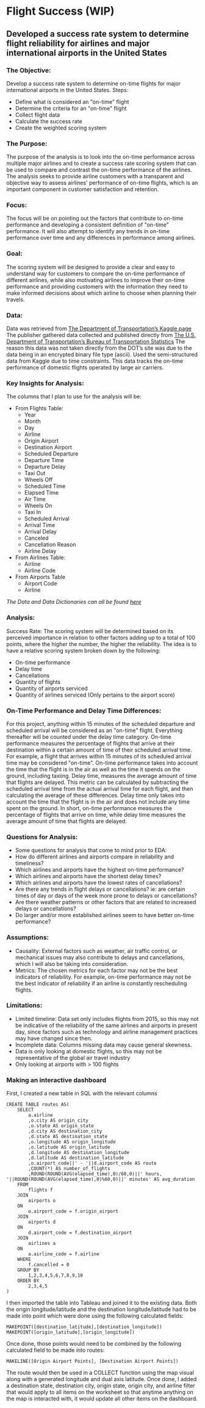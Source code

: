 # Flight Success (WIP)
## Developed a success rate system to determine flight reliability for airlines and major international airports in the United States

### The Objective:
Develop a success rate system to determine on-time flights for major international airports in the United States.
Steps:
* Define what is considered an "on-time" flight
* Determine the criteria for an "on-time" flight
* Collect flight data
* Calculate the success rate
* Create the weighted scoring system

### The Purpose:
The purpose of the analysis is to look into the on-time performance across multiple major airlines and to create a success rate scoring system that can be used to compare and contrast the on-time performance of the airlines. The analysis seeks to provide airline customers with a transparent and objective way to assess airlines' performance of on-time flights, which is an important component in customer satisfaction and retention.

### Focus:
The focus will be on pointing out the factors that contribute to on-time performance and developing a consistent definition of "on-time" performance. It will also attempt to identify any trends in on-time performance over time and any differences in performance among airlines.

### Goal:
The scoring system will be designed to provide a clear and easy to understand way for customers to compare the on-time performance of different airlines, while also motivating airlines to improve their on-time performance and providing customers with the information they need to make informed decisions about which airline to choose when planning their travels.

### Data:
Data was retrieved from [The Department of Transportation’s Kaggle page](https://www.kaggle.com/datasets/usdot/flight-delays)
The publisher gathered data collected and published directly from [The U.S. Department of Transportation’s Bureau of Transportation Statistics](https://www.bts.dot.gov/browse-statistical-products-and-data/bts-publications/airline-service-quality-performance-234-time)
The reason this data was not taken directly from the DOT’s site was due to the data being in an encrypted binary file type (ascii). Used the semi-structured data from Kaggle due to time constraints. This data tracks the on-time performance of domestic flights operated by large air carriers.

### Key Insights for Analysis:
The columns that I plan to use for the analysis will be:
* From Flights Table:
	- Year
	- Month
	- Day
	- Airline
	- Origin Airport
	- Destination Airport
	- Scheduled Departure
	- Departure Time
	- Departure Delay
	- Taxi Out
	- Wheels Off
	- Scheduled Time
	- Elapsed Time
	- Air Time
	- Wheels On
	- Taxi In
	- Scheduled Arrival
 	- Arrival Time
	- Arrival Delay
	- Canceled
	- Cancellation Reason
	- Airline Delay
* From Airlines Table:
	- Airline
	- Airline Code
* From Airports Table
	- Airport Code
	- Airline

*The Data and Data Dictionaries can all be found [here](https://drive.google.com/drive/folders/1U8cgtaWsyIMDfDYTjrQH40dUIacq840E?usp=share_link)*

### Analysis:
Success Rate: The scoring system will be determined based on its perceived importance in relation to other factors adding up to a total of 100 points, where the higher the number, the higher the reliability. The idea is to have a relative scoring system broken down by the following:
* On-time performance
* Delay time
* Cancellations
* Quantity of flights
* Quantity of airports serviced
* Quantity of airlines serviced (Only pertains to the airport score)

### On-Time Performance and Delay Time Differences:
For this project, anything within 15 minutes of the scheduled departure and scheduled arrival will be considered as an "on-time" flight. Everything thereafter will be counted under the delay time category. 
On-time performance measures the percentage of flights that arrive at their destination within a certain amount of time of their scheduled arrival time. For example, a flight that arrives within 15 minutes of its scheduled arrival time may be considered "on-time". On-time performance takes into account the time that the flight is in the air as well as the time it spends on the ground, including taxiing.
Delay time, measures the average amount of time that flights are delayed. This metric can be calculated by subtracting the scheduled arrival time from the actual arrival time for each flight, and then calculating the average of these differences. Delay time only takes into account the time that the flight is in the air and does not include any time spent on the ground.
In short, on-time performance measures the percentage of flights that arrive on time, while delay time measures the average amount of time that flights are delayed.

### Questions for Analysis:
* Some questions for analysis that come to mind prior to EDA: 
* How do different airlines and airports compare in reliability and timeliness?
* Which airlines and airports have the highest on-time performance?
* Which airlines and airports have the shortest delay times?
* Which airlines and airports have the lowest rates of cancellations?
* Are there any trends in flight delays or cancellations? ie: are certain times of day or days of the week more prone to delays or cancellations? 
* Are there weather patterns or other factors that are related to increased delays or cancellations?
* Do larger and/or more established airlines seem to have better on-time performance?

### Assumptions:
* Causality: External factors such as weather, air traffic control, or mechanical issues may also contribute to delays and cancellations, which I will also be taking into consideration.
* Metrics: The chosen metrics for each factor may not be the best indicators of reliability. For example, on-time performance may not be the best indicator of reliability if an airline is constantly rescheduling flights.

### Limitations:
* Limited timeline: Data set only includes flights from 2015, so this may not be indicative of the reliability of the same airlines and airports in present day, since factors such as technology and airline management practices may have changed since then.
* Incomplete data: Columns missing data may cause general skewness.
* Data is only looking at domestic flights, so this may not be representative of the global air travel industry
* Only looking at airports with > 100 flights

### Making an interactive dashboard

First, I created a new table in SQL with the relevant columns

	CREATE TABLE routes AS(
		SELECT
			a.airline
			,o.city AS origin_city
			,o.state AS origin_state
			,d.city AS destination_city
			,d.state AS destination_state
			,o.longitude AS origin_longitude
			,o.latitude AS origin_latitude
			,d.longitude AS destination_longitude
			,d.latitude AS destination_latitude
			,o.airport_code||' - '||d.airport_code AS route
			,COUNT(*) AS number_of_flights
			,ROUND(ROUND(AVG(elapsed_time),0)/60,0)||' hours, '||ROUND(ROUND(AVG(elapsed_time),0)%60,0)||' minutes' AS avg_duration
		FROM
			flights f
		JOIN
			airports o
		ON
			o.airport_code = f.origin_airport
		JOIN
			airports d
		ON
			d.airport_code = f.destination_airport
		JOIN
			airlines a
		ON
			a.airline_code = f.airline
		WHERE
			f.cancelled = 0
		GROUP BY
			1,2,3,4,5,6,7,8,9,10
		ORDER BY
			2,3,4,5
	)

I then imported the table into Tableau and joined it to the existing data. Both the origin longitude/latitude and the destination longitude/latitude had to be made into point which were done using the following calculated fields:

	MAKEPOINT([destination_latitude],[destination_longitude])
	MAKEPOINT([origin_latitude],[origin_longitude])

Once done, those points would need to be combined by the following calculated field to be made into routes:

	MAKELINE([Origin Airport Points], [Destination Airport Points])

The route would then be used in a COLLECT function using the map visual along with a generated longitude and dual axis latitude. Once done, I added a destination state, destination city, origin state, origin city, and airline filter that would apply to all items on the worksheet so that anytime anything on the map is interacted with, it would update all other items on the dashboard.
